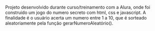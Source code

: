Projeto desenvolvido durante curso/treinamento com a Alura, onde foi construido um jogo do numero secreto com html, css e javascript.
A finalidade é o usuário acerta um numero entre 1 a 10, que é sorteado aleatoriamente pela função gerarNumeroAleatório().
